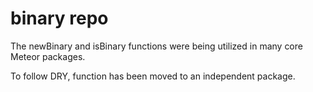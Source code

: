 # binary repo

The newBinary and isBinary functions were being utilized in many core Meteor packages.

To follow DRY, function has been moved to an independent package.